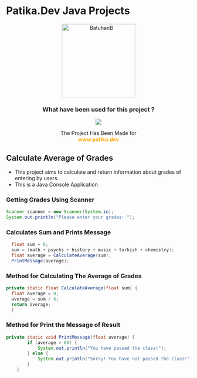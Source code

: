 # Patika.Dev Java Projects
<div align="center">
<img alt="BatuhanB" width="200" height="200" src="https://user-images.githubusercontent.com/56514839/200259435-347a3bdd-e062-4338-b2e3-21f86c547106.png"/>

<h3>What have been used for this project ?</h3>
<img src="https://img.shields.io/badge/Java-ED8B00?style=for-the-badge&logo=java&logoColor=white"/>
<p> The Project Has Been Made for <br><b style="color:orange;">www.patika.dev</b></p>
</div>

## Calculate Average of Grades
- This project aims to calculate and return information about grades of entering by users.
- This is a Java Console Application
### Getting Grades Using Scanner
```java 
Scanner scanner = new Scanner(System.in);
System.out.println("Please enter your grades: ");
```
### Calculates Sum and Prints Message
```java
  float sum = 0; 
  sum = (math + psychs + history + music + turkish + chemistry);
  float average = CalculateAverage(sum);
  PrintMessage(average);
```
### Method for Calculating The Average of Grades
```java
private static float CalculateAverage(float sum) {
  float average = 0;
  average = sum / 6;
  return average;
  }
```
### Method for Print the Message of Result
```java
private static void PrintMessage(float average) {
        if (average > 60) {
            System.out.println("You have passed the class!");
        } else {
            System.out.println("Sorry! You have not passed the class!");
        }
    }
```
